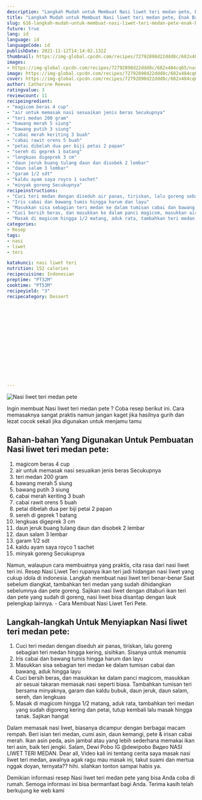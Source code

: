 ```yaml
---
description: "Langkah Mudah untuk Membuat Nasi liwet teri medan pete, Enak Banget"
title: "Langkah Mudah untuk Membuat Nasi liwet teri medan pete, Enak Banget"
slug: 616-langkah-mudah-untuk-membuat-nasi-liwet-teri-medan-pete-enak-banget
future: true
lang: id
language: id
languageCode: id
publishDate: 2021-11-12T14:14:02.132Z 
thumbnail: https://img-global.cpcdn.com/recipes/72792898d22ddd8c/682x484cq65/nasi-liwet-teri-medan-pete-foto-resep-utama.png
images:
- https://img-global.cpcdn.com/recipes/72792898d22ddd8c/682x484cq65/nasi-liwet-teri-medan-pete-foto-resep-utama.png
image: https://img-global.cpcdn.com/recipes/72792898d22ddd8c/682x484cq65/nasi-liwet-teri-medan-pete-foto-resep-utama.png
cover: https://img-global.cpcdn.com/recipes/72792898d22ddd8c/682x484cq65/nasi-liwet-teri-medan-pete-foto-resep-utama.png
author: Catherine Reeves
ratingvalue: 3
reviewcount: 11
recipeingredient:
- "magicom beras 4 cup"
- "air untuk memasak nasi sesuaikan jenis beras Secukupnya"
- "teri medan 200 gram"
- "bawang merah 5 siung"
- "bawang putih 3 siung"
- "cabai merah keriting 3 buah"
- "cabai rawit orens 5 buah"
- "petai dibelah dua per biji petai 2 papan"
- "sereh di geprek 1 batang"
- "lengkuas digeprek 3 cm"
- "daun jeruk buang tulang daun dan disobek 2 lembar"
- "daun salam 3 lembar"
- "garam 1/2 sdt"
- "kaldu ayam saya royco 1 sachet"
- "minyak goreng Secukupnya"
recipeinstructions:
- "Cuci teri medan dengan diseduh air panas, tiriskan, lalu goreng sebagian teri medan hingga kering, sisihkan. Sisanya untuk menumis"
- "Iris cabai dan bawang tumis hingga harum dan layu"
- "Masukkan sisa sebagian teri medan ke dalam tumisan cabai dan bawang, aduk hingga layu"
- "Cuci bersih beras, dan masukkan ke dalam panci magicom, masukkan air sesuai takaran memasak nasi seperti biasa. Tambahkan tumisan teri bersama minyaknya, garam dan kaldu bubuk, daun jeruk, daun salam, sereh, dan lengkuas"
- "Masak di magicom hingga 1/2 matang, aduk rata, tambahkan teri medan yang sudah digoreng kering dan petai, tutup kembali lalu masak hingga tanak. Sajikan hangat"
categories:
- Resep
tags:
- nasi
- liwet
- teri

katakunci: nasi liwet teri 
nutrition: 152 calories
recipecuisine: Indonesian
preptime: "PT32M"
cooktime: "PT53M"
recipeyield: "3"
recipecategory: Dessert


     
    
    
    
    
    
    
    
    
    
    
      
    
---
```



![Nasi liwet teri medan pete](https://img-global.cpcdn.com/recipes/72792898d22ddd8c/682x484cq65/nasi-liwet-teri-medan-pete-foto-resep-utama.png)

Ingin membuat Nasi liwet teri medan pete ? Coba resep berikut ini. Cara memasaknya sangat praktis namun jangan kaget jika hasilnya gurih dan lezat cocok sekali jika digunakan untuk menjamu tamu

<!--inarticleads1-->

## Bahan-bahan Yang Digunakan Untuk Pembuatan Nasi liwet teri medan pete:

1. magicom beras 4 cup
1. air untuk memasak nasi sesuaikan jenis beras Secukupnya
1. teri medan 200 gram
1. bawang merah 5 siung
1. bawang putih 3 siung
1. cabai merah keriting 3 buah
1. cabai rawit orens 5 buah
1. petai dibelah dua per biji petai 2 papan
1. sereh di geprek 1 batang
1. lengkuas digeprek 3 cm
1. daun jeruk buang tulang daun dan disobek 2 lembar
1. daun salam 3 lembar
1. garam 1/2 sdt
1. kaldu ayam saya royco 1 sachet
1. minyak goreng Secukupnya

Namun, walaupun cara membuatnya yang praktis, cita rasa dari nasi liwet teri ini. Resep Nasi Liwet Teri rupanya ikan teri jadi hidangan nasi liwet yang cukup idola di indonesia. Langkah membuat nasi liwet teri benar-benar Saat sebelum diangkat, tambahkan teri medan yang sudah dihidangkan sebelumnya dan pete goreng. Sajikan nasi liwet dengan ditaburi ikan teri dan pete yang sudah di goreng, nasi liwet bisa disantap dengan lauk pelengkap lainnya. - Cara Membuat Nasi Liwet Teri Pete. 

<!--inarticleads2-->

## Langkah-langkah Untuk Menyiapkan Nasi liwet teri medan pete:

1. Cuci teri medan dengan diseduh air panas, tiriskan, lalu goreng sebagian teri medan hingga kering, sisihkan. Sisanya untuk menumis
1. Iris cabai dan bawang tumis hingga harum dan layu
1. Masukkan sisa sebagian teri medan ke dalam tumisan cabai dan bawang, aduk hingga layu
1. Cuci bersih beras, dan masukkan ke dalam panci magicom, masukkan air sesuai takaran memasak nasi seperti biasa. Tambahkan tumisan teri bersama minyaknya, garam dan kaldu bubuk, daun jeruk, daun salam, sereh, dan lengkuas
1. Masak di magicom hingga 1/2 matang, aduk rata, tambahkan teri medan yang sudah digoreng kering dan petai, tutup kembali lalu masak hingga tanak. Sajikan hangat


Dalam memasak nasi liwet, biasanya dicampur dengan berbagai macam rempah. Beri isian teri medan, cumi asin, daun kemangi, pete &amp; irisan cabai merah. Ikan asin peda, asin jambal atau yang lebih sederhana memakai ikan teri asin, baik teri jengki. Salam, Dewi Pobo IG @dewipobo Видео NASI LIWET TERI MEDAN. Dear all, Video kali ini tentang cerita saya masak nasi liwet teri medan, awalnya agak ragu mau masak ini, takut suami dan mertua nggak doyan, ternyata?? hihi. silahkan tonton sampai habis ya. 

Demikian informasi  resep Nasi liwet teri medan pete   yang bisa Anda coba di rumah. Semoga informasi ini bisa bermanfaat bagi Anda. Terima kasih telah berkujung ke web kami
